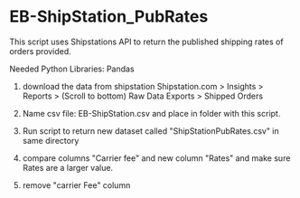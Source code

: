 # EB-ShipStation_PubRates

This script uses Shipstations API to return the published shipping rates of orders provided.

Needed Python Libraries: Pandas

1. download the data from shipstation
   Shipstation.com > Insights > Reports > (Scroll to bottom) Raw Data Exports > Shipped Orders

2. Name csv file: EB-ShipStation.csv and place in folder with this script.

3. Run script to return new dataset called "ShipStationPubRates.csv" in same directory

4. compare columns "Carrier fee" and new column "Rates" and make sure Rates are a larger value.

5. remove "carrier Fee" column
